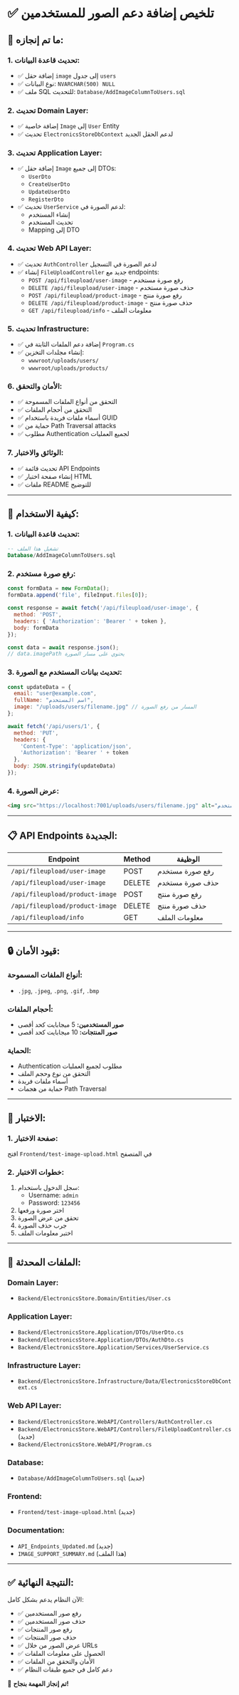 # ✅ تلخيص إضافة دعم الصور للمستخدمين

## 🎯 ما تم إنجازه:

### 1. **تحديث قاعدة البيانات:**
- ✅ إضافة حقل `image` إلى جدول `users`
- ✅ نوع البيانات: `NVARCHAR(500) NULL`
- ✅ ملف SQL للتحديث: `Database/AddImageColumnToUsers.sql`

### 2. **تحديث Domain Layer:**
- ✅ إضافة خاصية `Image` إلى `User` Entity
- ✅ تحديث `ElectronicsStoreDbContext` لدعم الحقل الجديد

### 3. **تحديث Application Layer:**
- ✅ إضافة حقل `Image` إلى جميع DTOs:
  - `UserDto`
  - `CreateUserDto` 
  - `UpdateUserDto`
  - `RegisterDto`
- ✅ تحديث `UserService` لدعم الصورة في:
  - إنشاء المستخدم
  - تحديث المستخدم
  - Mapping إلى DTO

### 4. **تحديث Web API Layer:**
- ✅ تحديث `AuthController` لدعم الصورة في التسجيل
- ✅ إنشاء `FileUploadController` جديد مع endpoints:
  - `POST /api/fileupload/user-image` - رفع صورة مستخدم
  - `DELETE /api/fileupload/user-image` - حذف صورة مستخدم
  - `POST /api/fileupload/product-image` - رفع صورة منتج
  - `DELETE /api/fileupload/product-image` - حذف صورة منتج
  - `GET /api/fileupload/info` - معلومات الملف

### 5. **تحديث Infrastructure:**
- ✅ إضافة دعم الملفات الثابتة في `Program.cs`
- ✅ إنشاء مجلدات التخزين:
  - `wwwroot/uploads/users/`
  - `wwwroot/uploads/products/`

### 6. **الأمان والتحقق:**
- ✅ التحقق من أنواع الملفات المسموحة
- ✅ التحقق من أحجام الملفات
- ✅ أسماء ملفات فريدة باستخدام GUID
- ✅ حماية من Path Traversal attacks
- ✅ مطلوب Authentication لجميع العمليات

### 7. **الوثائق والاختبار:**
- ✅ تحديث قائمة API Endpoints
- ✅ إنشاء صفحة اختبار HTML
- ✅ ملفات README للتوضيح

---

## 🚀 كيفية الاستخدام:

### 1. **تحديث قاعدة البيانات:**
```sql
-- تشغيل هذا الملف
Database/AddImageColumnToUsers.sql
```

### 2. **رفع صورة مستخدم:**
```javascript
const formData = new FormData();
formData.append('file', fileInput.files[0]);

const response = await fetch('/api/fileupload/user-image', {
  method: 'POST',
  headers: { 'Authorization': 'Bearer ' + token },
  body: formData
});

const data = await response.json();
// data.imagePath يحتوي على مسار الصورة
```

### 3. **تحديث بيانات المستخدم مع الصورة:**
```javascript
const updateData = {
  email: "user@example.com",
  fullName: "اسم المستخدم",
  image: "/uploads/users/filename.jpg" // المسار من رفع الصورة
};

await fetch('/api/users/1', {
  method: 'PUT',
  headers: {
    'Content-Type': 'application/json',
    'Authorization': 'Bearer ' + token
  },
  body: JSON.stringify(updateData)
});
```

### 4. **عرض الصورة:**
```html
<img src="https://localhost:7001/uploads/users/filename.jpg" alt="صورة المستخدم" />
```

---

## 📋 API Endpoints الجديدة:

| Endpoint | Method | الوظيفة |
|----------|--------|---------|
| `/api/fileupload/user-image` | POST | رفع صورة مستخدم |
| `/api/fileupload/user-image` | DELETE | حذف صورة مستخدم |
| `/api/fileupload/product-image` | POST | رفع صورة منتج |
| `/api/fileupload/product-image` | DELETE | حذف صورة منتج |
| `/api/fileupload/info` | GET | معلومات الملف |

---

## 🔒 قيود الأمان:

### أنواع الملفات المسموحة:
- `.jpg`, `.jpeg`, `.png`, `.gif`, `.bmp`

### أحجام الملفات:
- **صور المستخدمين:** 5 ميجابايت كحد أقصى
- **صور المنتجات:** 10 ميجابايت كحد أقصى

### الحماية:
- Authentication مطلوب لجميع العمليات
- التحقق من نوع وحجم الملف
- أسماء ملفات فريدة
- حماية من هجمات Path Traversal

---

## 🧪 الاختبار:

### 1. **صفحة الاختبار:**
افتح `Frontend/test-image-upload.html` في المتصفح

### 2. **خطوات الاختبار:**
1. سجل الدخول باستخدام:
   - Username: `admin`
   - Password: `123456`
2. اختر صورة ورفعها
3. تحقق من عرض الصورة
4. جرب حذف الصورة
5. اختبر معلومات الملف

---

## 📁 الملفات المحدثة:

### Domain Layer:
- `Backend/ElectronicsStore.Domain/Entities/User.cs`

### Application Layer:
- `Backend/ElectronicsStore.Application/DTOs/UserDto.cs`
- `Backend/ElectronicsStore.Application/DTOs/AuthDto.cs`
- `Backend/ElectronicsStore.Application/Services/UserService.cs`

### Infrastructure Layer:
- `Backend/ElectronicsStore.Infrastructure/Data/ElectronicsStoreDbContext.cs`

### Web API Layer:
- `Backend/ElectronicsStore.WebAPI/Controllers/AuthController.cs`
- `Backend/ElectronicsStore.WebAPI/Controllers/FileUploadController.cs` (جديد)
- `Backend/ElectronicsStore.WebAPI/Program.cs`

### Database:
- `Database/AddImageColumnToUsers.sql` (جديد)

### Frontend:
- `Frontend/test-image-upload.html` (جديد)

### Documentation:
- `API_Endpoints_Updated.md` (جديد)
- `IMAGE_SUPPORT_SUMMARY.md` (هذا الملف)

---

## ✅ النتيجة النهائية:

الآن النظام يدعم بشكل كامل:
- ✅ رفع صور المستخدمين
- ✅ حذف صور المستخدمين  
- ✅ رفع صور المنتجات
- ✅ حذف صور المنتجات
- ✅ عرض الصور من خلال URLs
- ✅ الحصول على معلومات الملفات
- ✅ الأمان والتحقق من الملفات
- ✅ دعم كامل في جميع طبقات النظام

🎉 **تم إنجاز المهمة بنجاح!**
